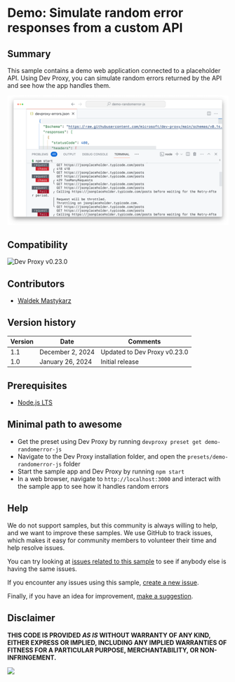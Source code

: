 # Demo: Simulate random error responses from a custom API

## Summary

This sample contains a demo web application connected to a placeholder API. Using Dev Proxy, you can simulate random errors returned by the API and see how the app handles them.

![Terminal window in VSCode showing Dev Proxy simulating random API errors](assets/devproxy-random-errors.png)

## Compatibility

![Dev Proxy v0.23.0](https://aka.ms/devproxy/badge/v0.23.0)

## Contributors

- [Waldek Mastykarz](https://github.com/waldekmastykarz)

## Version history

Version|Date|Comments
-------|----|--------
1.1|December 2, 2024|Updated to Dev Proxy v0.23.0
1.0|January 26, 2024|Initial release

## Prerequisites

- [Node.js LTS](https://nodejs.org)

## Minimal path to awesome

- Get the preset using Dev Proxy by running `devproxy preset get demo-randomerror-js`
- Navigate to the Dev Proxy installation folder, and open the `presets/demo-randomerror-js` folder
- Start the sample app and Dev Proxy by running `npm start`
- In a web browser, navigate to `http://localhost:3000` and interact with the sample app to see how it handles random errors

## Help

We do not support samples, but this community is always willing to help, and we want to improve these samples. We use GitHub to track issues, which makes it easy for  community members to volunteer their time and help resolve issues.

You can try looking at [issues related to this sample](https://github.com/pnp/proxy-samples/issues?q=label%3A%22sample%3A%20demo-randomerror-js%22) to see if anybody else is having the same issues.

If you encounter any issues using this sample, [create a new issue](https://github.com/pnp/proxy-samples/issues/new).

Finally, if you have an idea for improvement, [make a suggestion](https://github.com/pnp/proxy-samples/issues/new).

## Disclaimer

**THIS CODE IS PROVIDED *AS IS* WITHOUT WARRANTY OF ANY KIND, EITHER EXPRESS OR IMPLIED, INCLUDING ANY IMPLIED WARRANTIES OF FITNESS FOR A PARTICULAR PURPOSE, MERCHANTABILITY, OR NON-INFRINGEMENT.**

![](https://m365-visitor-stats.azurewebsites.net/SamplesGallery/pnp-devproxy-demo-randomerror-js)
